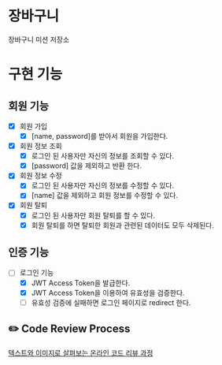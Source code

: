 # 장바구니

장바구니 미션 저장소

# 구현 기능

## 회원 기능

- [X] 회원 가입
    - [x] [name, password]를 받아서 회원을 가입한다.
- [X] 회원 정보 조회
    - [X] 로그인 된 사용자만 자신의 정보를 조회할 수 있다.
    - [X] [password] 값을 제외하고 반환 한다.
- [X] 회원 정보 수정
    - [X] 로그인 된 사용자만 자신의 정보를 수정할 수 있다.
    - [X] [name] 값을 제외하고 회원 정보를 수정할 수 있다.
- [X] 회원 탈퇴
    - [X] 로그인 된 사용자만 회원 탈퇴를 할 수 있다.
    - [X] 회원 탈퇴를 하면 탈퇴한 회원과 관련된 데이터도 모두 삭제된다.

## 인증 기능

- [ ] 로그인 기능
    - [X] JWT Access Token을 발급한다.
    - [X] JWT Access Token을 이용하여 유효성을 검증한다.
    - [ ] 유효성 검증에 실패하면 로그인 페이지로 redirect 한다.

## ✏️ Code Review Process

[텍스트와 이미지로 살펴보는 온라인 코드 리뷰 과정](https://github.com/next-step/nextstep-docs/tree/master/codereview)
